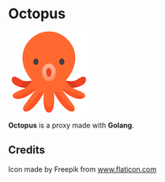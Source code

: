 # Octopus

![Octopus](https://github.com/fallais/octopus/blob/master/assets/octopus_small.png)


**Octopus** is a proxy made with **Golang**.

## Credits

Icon made by Freepik from www.flaticon.com